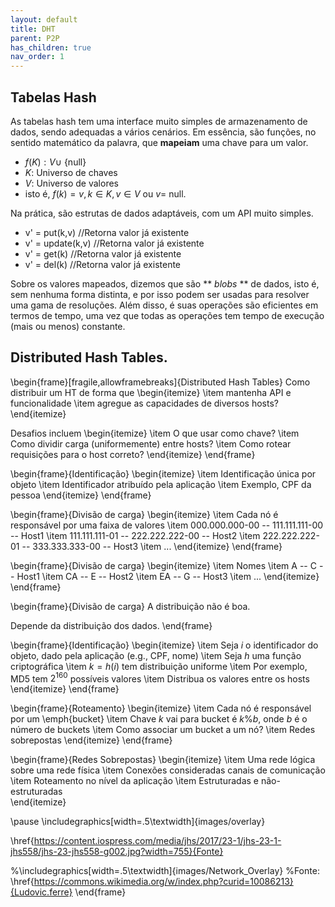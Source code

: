 ```yaml
---
layout: default
title: DHT
parent: P2P
has_children: true
nav_order: 1
---
```


## Tabelas Hash
As tabelas hash tem uma interface muito simples de armazenamento de dados, sendo adequadas a vários cenários.
Em essência, são funções, no sentido matemático da palavra, que **mapeiam** uma chave para um valor.
* $f(K): V \cup$ \{null\}
* $K$: Universo de chaves
* $V$: Universo de valores
* isto é, $f(k) = v, k\in K, v \in V$ ou $v =$ null.

Na prática, são estrutas de dados adaptáveis, com um API muito simples.
* v' = put(k,v) //Retorna valor já existente
* v' = update(k,v) //Retorna valor já existente
* v' = get(k) //Retorna valor já existente
* v' = del(k) //Retorna valor já existente

Sobre os valores mapeados, dizemos que são ** *blobs* ** de dados, isto é, sem nenhuma forma distinta, e por isso podem ser usadas para resolver uma gama de resoluções. Além disso, é suas operações são eficientes em termos de tempo, uma vez que todas as operações tem tempo de execução (mais ou menos) constante.

## Distributed Hash Tables.


\begin{frame}[fragile,allowframebreaks]{Distributed Hash Tables}
Como distribuir um HT de forma que
\begin{itemize}
\item mantenha API e funcionalidade
\item agregue as capacidades de diversos hosts?
\end{itemize}

Desafios incluem
\begin{itemize}
\item O que usar como chave?
\item Como dividir carga (uniformemente) entre hosts?
\item Como rotear requisições para o host correto?
\end{itemize}
\end{frame}


\begin{frame}{Identificação}
\begin{itemize}
	\item Identificação única por objeto
	\item Identificador atribuído pela aplicação
	\item Exemplo, CPF da pessoa
\end{itemize}
\end{frame}

\begin{frame}{Divisão de carga}
\begin{itemize}
	\item Cada nó é responsável por uma faixa de valores
	\item 000.000.000-00 -- 111.111.111-00 -- Host1
	\item 111.111.111-01 -- 222.222.222-00 -- Host2
	\item 222.222.222-01 -- 333.333.333-00 -- Host3
	\item ...
\end{itemize}
\end{frame}

\begin{frame}{Divisão de carga}
\begin{itemize}
	\item Nomes
	\item A -- C -- Host1
	\item CA -- E -- Host2
	\item EA -- G -- Host3
	\item ...
\end{itemize}
\end{frame}

\begin{frame}{Divisão de carga}
A distribuição não é boa. 

Depende da distribuição dos dados.
\end{frame}



\begin{frame}{Identificação}
\begin{itemize}
	\item Seja $i$ o identificador do objeto, dado pela aplicação (e.g., CPF, nome)
	\item Seja $h$ uma função criptográfica
	\item $k = h(i)$ tem distribuição uniforme
	\item Por exemplo, MD5 tem $2^{160}$ possíveis valores
	\item Distribua os valores entre os hosts
\end{itemize}
\end{frame}

\begin{frame}{Roteamento}
\begin{itemize}
	\item Cada nó é responsável por um \emph{bucket}
	\item Chave $k$ vai para bucket é $k \% b$, onde $b$ é o número de buckets
	\item Como associar um bucket a um nó?
	\item Redes sobrepostas
\end{itemize}
\end{frame}

\begin{frame}{Redes Sobrepostas}
\begin{itemize}
	\item Uma rede lógica sobre uma rede física
	\item Conexões consideradas canais de comunicação
	\item Roteamento no nível da aplicação
	\item Estruturadas e não-estruturadas	
\end{itemize}

\pause
\includegraphics[width=.5\textwidth]{images/overlay}

\href{https://content.iospress.com/media/jhs/2017/23-1/jhs-23-1-jhs558/jhs-23-jhs558-g002.jpg?width=755}{Fonte}

%\includegraphics[width=.5\textwidth]{images/Network_Overlay}
%Fonte: \href{https://commons.wikimedia.org/w/index.php?curid=10086213}{Ludovic.ferre}
\end{frame}


